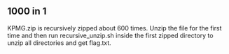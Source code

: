 ## 1000 in 1 ##

KPMG.zip is recursively zipped about 600 times. Unzip the file for the first time and then run recursive_unzip.sh inside the first zipped directory to unzip all directories and get flag.txt.
